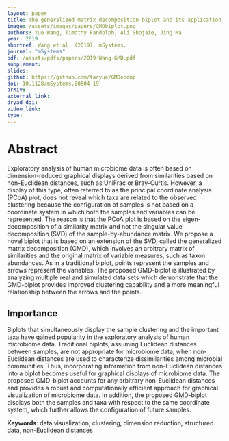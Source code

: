 ```yaml
---
layout: paper
title: The generalized matrix decomposition biplot and its application to microbiome data
image: /assets/images/papers/GMDbiplot.png
authors: Yue Wang, Timothy Randolph, Ali Shojaie, Jing Ma 
year: 2019
shortref: Wang et al. (2019). mSystems. 
journal: "mSystems"
pdf: /assets/pdfs/papers/2019-Wang-GMD.pdf 
supplement:
slides:
github: https://github.com/taryue/GMDecomp
doi: 10.1128/mSystems.00504-19
arXiv:
external_link:
dryad_doi:
video_link:
type:
---
```


# Abstract

Exploratory analysis of human microbiome data is often based on dimension-reduced graphical displays derived from similarities based on non-Euclidean distances, such as UniFrac or Bray-Curtis. However, a display of this type, often referred to as the principal coordinate analysis (PCoA) plot, does not reveal which taxa are related to the observed clustering because the configuration of samples is not based on a coordinate system in which both the samples and variables can be represented. The reason is that the PCoA plot is based on the eigen-decomposition of a similarity matrix and not the singular value decomposition (SVD) of the sample-by-abundance matrix. We propose a novel biplot that is based on an extension of the SVD, called the generalized matrix decomposition (GMD), which involves an arbitrary matrix of similarities and the original matrix of variable measures, such as taxon abundances. As in a traditional biplot, points represent the samples and arrows represent the variables. The proposed GMD-biplot is illustrated by analyzing multiple real and simulated data sets which demonstrate that the GMD-biplot provides improved clustering capability and a more meaningful relationship between the arrows and the points.

## Importance 

Biplots that simultaneously display the sample clustering and the important taxa have gained popularity in the exploratory analysis of human microbiome data. Traditional biplots, assuming Euclidean distances between samples, are not appropriate for microbiome data, when non-Euclidean distances are used to characterize dissimilarities among microbial communities. Thus, incorporating information from non-Euclidean distances into a biplot becomes useful for graphical displays of microbiome data. The proposed GMD-biplot accounts for any arbitrary non-Euclidean distances and provides a robust and computationally efficient approach for graphical visualization of microbiome data. In addition, the proposed GMD-biplot displays both the samples and taxa with respect to the same coordinate system, which further allows the configuration of future samples.

**Keywords**: data visualization, clustering, dimension reduction, structured data, non-Euclidean distances

